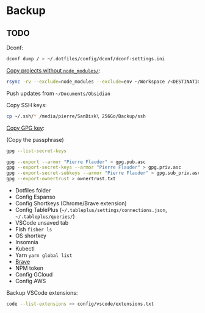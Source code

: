 # Backup

## TODO

Dconf:

```sh
dconf dump / > ~/.dotfiles/config/dconf/dconf-settings.ini
```

[Copy projects without `node_modules/`](https://unix.stackexchange.com/a/345001):

```sh
rsync -rv --exclude=node_modules --exclude=env ~/Workspace /<DESTINATION>
```

Push updates from `~/Documents/Obsidian`

Copy SSH keys:

```sh
cp ~/.ssh/* /media/pierre/SanDisk\ 256Go/Backup/ssh
```

[Copy GPG key](https://serverfault.com/a/1040984):

(Copy the passphrase)

```sh
gpg --list-secret-keys
```

```sh
gpg --export --armor "Pierre Flauder" > gpg.pub.asc
gpg --export-secret-keys --armor "Pierre Flauder" > gpg.priv.asc
gpg --export-secret-subkeys --armor "Pierre Flauder" > gpg.sub_priv.asc
gpg --export-ownertrust > ownertrust.txt
```

- Dotfiles folder
- Config Espanso
- Config Shortkeys (Chrome/Brave extension)
- Config TablePlus (`~/.tableplus/settings/connections.json`, `~/.tableplus/queries/`)
- VSCode unsaved tab
- Fish `fisher ls`
- OS shortkey
- Insomnia
- Kubectl
- Yarn `yarn global list`
- [Brave](https://support.brave.com/hc/en-us/articles/360019782291-How-do-I-import-or-export-browsing-data-)
- NPM token
- Config GCloud
- Config AWS

Backup VSCode extensions:

```sh
code --list-extensions >> config/vscode/extensions.txt
```
